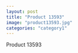 ```yaml
---
layout: post
title: "Product 13593"
image: "product13593.jpg"
categories: "category1"
---
```

Product 13593
